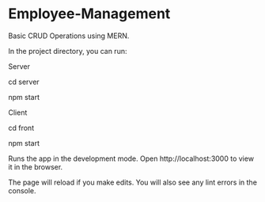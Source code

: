 # Employee-Management

Basic CRUD Operations using MERN.


In the project directory, you can run:


Server




cd server

npm start




Client




cd front

npm start


Runs the app in the development mode.
Open http://localhost:3000 to view it in the browser.

The page will reload if you make edits.
You will also see any lint errors in the console.
